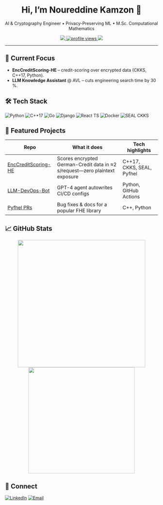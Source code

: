 <h1 align="center">Hi, I’m Noureddine Kamzon 👋</h1>
<p align="center">
  AI & Cryptography Engineer • Privacy-Preserving ML • M.Sc. Computational Mathematics
</p>

<p align="center">
  <a href="https://github.com/kamzon?tab=followers">
    <img src="https://img.shields.io/github/followers/kamzon?label=Followers&style=social" />
  </a>
  <a href="https://komarev.com/ghpvc/?username=kamzon">
    <img src="https://komarev.com/ghpvc/?username=kamzon&style=flat&color=blue" alt="profile views" />
  </a>
  <a href="https://raw.githubusercontent.com/kamzon/CV/main/kamzon_cv.pdf">
    <img src="https://img.shields.io/badge/CV-Download-orange" />
  </a>
</p>

---

## 🔭 Current Focus
- **EncCreditScoring-HE** – credit-scoring over encrypted data (CKKS, C++17, Python).  
- **LLM Knowledge Assistant** @ AVL – cuts engineering search time by 30 %.

## 🛠 Tech Stack
![Python](https://img.shields.io/badge/Python-3670A0?logo=python&logoColor=white&style=flat-square)
![C++17](https://img.shields.io/badge/C++17-00599C?logo=c%2B%2B&logoColor=white&style=flat-square)
![Go](https://img.shields.io/badge/Go-00ADD8?logo=go&logoColor=white&style=flat-square)
![Django](https://img.shields.io/badge/Django-092E20?logo=django&logoColor=white&style=flat-square)
![React TS](https://img.shields.io/badge/React-TS-20232A?logo=react&logoColor=61DAFB&style=flat-square)
![Docker](https://img.shields.io/badge/Docker-2496ED?logo=docker&logoColor=white&style=flat-square)
![SEAL CKKS](https://img.shields.io/badge/SEAL-CKKS-FHE-blueviolet?style=flat-square)

## 📌 Featured Projects
| Repo | What it does | Tech highlights |
|------|--------------|-----------------|
| [EncCreditScoring-HE](https://github.com/kamzon/EncCreditScoring-HE) | Scores encrypted German-Credit data in ≈2 s/request—zero plaintext exposure | C++17, CKKS, SEAL, Pyfhel |
| [LLM-DevOps-Bot](https://github.com/kamzon/LLM-DevOps-Bot) | GPT-4 agent autowrites CI/CD configs | Python, GitHub Actions |
| [Pyfhel PRs](https://github.com/ibarrond/Pyfhel/pulls?q=is%3Apr+author%3Akamzon) | Bug fixes & docs for a popular FHE library | C++, Python |

## 📈 GitHub Stats
<p align="center">
  <img src="https://github-readme-stats.vercel.app/api?username=kamzon&show_icons=true" width="420"/>
  <img src="https://github-readme-stats.vercel.app/api/top-langs/?username=kamzon&layout=compact&hide=css,html" width="350"/>
</p>

## 🤝 Connect
[![LinkedIn](https://img.shields.io/badge/LinkedIn-kamzon-blue?logo=linkedin&logoColor=white)](https://www.linkedin.com/in/kamzon)
[![Email](https://img.shields.io/badge/Email-kamzon01@ads.uni--passau.de-red?logo=gmail&logoColor=white)](mailto:kamzon01@ads.uni-passau.de)

